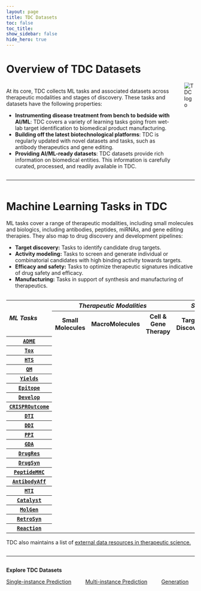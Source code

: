 ```yaml
---
layout: page
title: TDC Datasets
toc: false
toc_title: 
show_sidebar: false
hide_hero: true
---
```


# Overview of TDC Datasets

<div class="container">
        <div class="columns is-vcentered">
            <div class="column is-7">
                  <p class="is-size-5">At its core, TDC collects ML tasks and associated datasets across therapeutic modalities and stages of discovery. These tasks and datasets have the following properties:</p>
                  <ul class="is-size-5">
                     <li><strong>Instrumenting disease treatment from bench to bedside with AI/ML</strong>: TDC covers a variety of learning tasks going from wet-lab target identification to biomedical product manufacturing.</li>
                     <li><strong>Building off the latest biotechnological platforms</strong>: TDC is regularly updated with novel datasets and tasks, such as antibody therapeutics and gene editing. </li>   
                     <li><strong>Providing AI/ML-ready datasets</strong>: TDC datasets provide rich information on biomedical entities. This information is carefully curated, processed, and readily available in TDC. </li>
                  </ul>
            </div>
            <div class="column is-5 has-text-centered">
                <img src="{{ "/img/tdc_overview2.png" | relative_url }}" alt="TDC logo" class="img-responsive">
            </div>
        </div>
    </div>
    
<div class="column is-12">
    <hr />
</div>

# Machine Learning Tasks in TDC

<p class="is-size-5"> ML tasks cover a range of therapeutic modalities, including small molecules and biologics, including antibodies, peptides, miRNAs, and gene editing therapies. They also map to drug discovery and development pipelines:</p>
<ul class="is-size-5">
    <li><strong>Target discovery:</strong> Tasks to identify candidate drug targets.</li>
    <li><strong>Activity modeling:</strong> Tasks to screen and generate individual or combinatorial candidates with high binding activity towards targets.</li>
    <li><strong>Efficacy and safety:</strong> Tasks to optimize therapeutic signatures indicative of drug safety and efficacy.  </li>
    <li><strong>Manufacturing:</strong> Tasks in support of synthesis and manufacturing of therapeutics.</li>
  </ul>

<!-- <p class="is-size-5"> Following is a summary table of TDC learning tasks. <strong>Click the tag for the AI task of interest to explore the underlying datasets.</strong> </p> -->

<div class="column is-12">

<table class = "table is-fullwidth is-hoverable">
  <col>
  <colgroup span="3"></colgroup>
  <colgroup span="4"></colgroup>
  <tr>
    <td rowspan="2" style="vertical-align:middle;"><strong><i>ML Tasks</i></strong></td>
    <th colspan="3" scope="colgroup" style="text-align:center;"><i>Therapeutic Modalities</i></th>
    <th colspan="4" scope="colgroup" style="text-align:center;"><i>Stages of Discovery and Development</i></th>
  </tr>
  <tr>
    <th scope="col" style="text-align:center;">Small Molecules</th>
    <th scope="col" style="text-align:center;">MacroMolecules</th>
    <th scope="col" style="text-align:center;">Cell & Gene Therapy</th>
    <th scope="col" style="text-align:center;">Target Discovery</th>
    <th scope="col" style="text-align:center;">Activity Modeling</th>
    <th scope="col" style="text-align:center;">Efficacy & Safety</th>
    <th scope="col" style="text-align:center;">Manufacturing</th>
  </tr>
  <tr>
    <th scope="row"><a href="/single_pred_tasks/adme"><code>ADME</code></a></th>
    <td style="text-align:center;"><span class="icon"><i class="fas fa-check"></i></span></td>
    <td style="text-align:center;"></td>
    <td style="text-align:center;"></td>
    <td style="text-align:center;"></td>
    <td style="text-align:center;"></td>
    <td style="text-align:center;"><span class="icon"><i class="fas fa-check"></i></span></td>
    <td style="text-align:center;"></td>
  </tr>
  <tr>
    <th scope="row"><a href="/single_pred_tasks/tox"><code>Tox</code></a></th>
    <td style="text-align:center;"><span class="icon"><i class="fas fa-check"></i></span></td>
    <td style="text-align:center;"></td>
    <td style="text-align:center;"></td>
    <td style="text-align:center;"></td>
    <td style="text-align:center;"></td>
    <td style="text-align:center;"><span class="icon"><i class="fas fa-check"></i></span></td>
    <td style="text-align:center;"></td>
  </tr>
  <tr>
    <th scope="row"><a href="/single_pred_tasks/hts"><code>HTS</code></a></th>
    <td style="text-align:center;"><span class="icon"><i class="fas fa-check"></i></span></td>
    <td style="text-align:center;"></td>
    <td style="text-align:center;"></td>
    <td style="text-align:center;"></td>
    <td style="text-align:center;"><span class="icon"><i class="fas fa-check"></i></span></td>
    <td style="text-align:center;"><span class="icon"><i class="fas fa-check"></i></span></td>
    <td style="text-align:center;"></td>
  </tr>
  <tr>
    <th scope="row"><a href="/single_pred_tasks/qm"><code>QM</code></a></th>
    <td style="text-align:center;"><span class="icon"><i class="fas fa-check"></i></span></td>
    <td style="text-align:center;"></td>
    <td style="text-align:center;"></td>
    <td style="text-align:center;"></td>
    <td style="text-align:center;"><span class="icon"><i class="fas fa-check"></i></span></td>
    <td style="text-align:center;"></td>
    <td style="text-align:center;"></td>
  </tr>
  <tr>
    <th scope="row"><a href="/single_pred_tasks/yields"><code>Yields</code></a></th>
    <td style="text-align:center;"><span class="icon"><i class="fas fa-check"></i></span></td>
    <td style="text-align:center;"></td>
    <td style="text-align:center;"></td>
    <td style="text-align:center;"></td>
    <td style="text-align:center;"></td>
    <td style="text-align:center;"></td>
    <td style="text-align:center;"><span class="icon"><i class="fas fa-check"></i></span></td>
  </tr>
  <!---
  <tr>
    <th scope="row"><a href="/single_pred_tasks/paratope"><code>Paratope</code></a></th>
    <td style="text-align:center;"></td>
    <td style="text-align:center;"><span class="icon"><i class="fas fa-check"></i></span></td>
    <td style="text-align:center;"></td>
    <td style="text-align:center;"></td>
    <td style="text-align:center;"><span class="icon"><i class="fas fa-check"></i></span></td>
    <td style="text-align:center;"></td>
    <td style="text-align:center;"></td>
  </tr>
  -->
  <tr>
    <th scope="row"><a href="/single_pred_tasks/epitope"><code>Epitope</code></a></th>
    <td style="text-align:center;"></td>
    <td style="text-align:center;"><span class="icon"><i class="fas fa-check"></i></span></td>
    <td style="text-align:center;"></td>
    <td style="text-align:center;"><span class="icon"><i class="fas fa-check"></i></span></td>
    <td style="text-align:center;"><span class="icon"><i class="fas fa-check"></i></span></td>
    <td style="text-align:center;"></td>
    <td style="text-align:center;"></td>
  </tr>
  <tr>
    <th scope="row"><a href="/single_pred_tasks/develop"><code>Develop</code></a></th>
    <td style="text-align:center;"></td>
    <td style="text-align:center;"><span class="icon"><i class="fas fa-check"></i></span></td>
    <td style="text-align:center;"></td>
    <td style="text-align:center;"></td>
    <td style="text-align:center;"></td>
    <td style="text-align:center;"><span class="icon"><i class="fas fa-check"></i></span></td>
    <td style="text-align:center;"></td>
  </tr>
  <tr>
    <th scope="row"><a href="/single_pred_tasks/CRISPROutcome"><code>CRISPROutcome</code></a></th>
    <td style="text-align:center;"></td>
    <td style="text-align:center;"></td>
    <td style="text-align:center;"><span class="icon"><i class="fas fa-check"></i></span></td>
    <td style="text-align:center;"></td>
    <td style="text-align:center;"><span class="icon"><i class="fas fa-check"></i></span></td>
    <td style="text-align:center;"></td>
    <td style="text-align:center;"></td>
  </tr>
  <tr>
    <th scope="row"><a href="/multi_pred_tasks/dti"><code>DTI</code></a></th>
    <td style="text-align:center;"><span class="icon"><i class="fas fa-check"></i></span></td>
    <td style="text-align:center;"></td>
    <td style="text-align:center;"></td>
    <td style="text-align:center;"><span class="icon"><i class="fas fa-check"></i></span></td>
    <td style="text-align:center;"><span class="icon"><i class="fas fa-check"></i></span></td>
    <td style="text-align:center;"></td>
    <td style="text-align:center;"></td>
  </tr>
  <tr>
    <th scope="row"><a href="/multi_pred_tasks/ddi"><code>DDI</code></a></th>
    <td style="text-align:center;"><span class="icon"><i class="fas fa-check"></i></span></td>
    <td style="text-align:center;"></td>
    <td style="text-align:center;"></td>
    <td style="text-align:center;"></td>
    <td style="text-align:center;"></td>
    <td style="text-align:center;"><span class="icon"><i class="fas fa-check"></i></span></td>
    <td style="text-align:center;"></td>
  </tr>
  <tr>
    <th scope="row"><a href="/multi_pred_tasks/ppi"><code>PPI</code></a></th>
    <td style="text-align:center;"><span class="icon"><i class="fas fa-check"></i></span></td>
    <td style="text-align:center;"><span class="icon"><i class="fas fa-check"></i></span></td>
    <td style="text-align:center;"></td>
    <td style="text-align:center;"><span class="icon"><i class="fas fa-check"></i></span></td>
    <td style="text-align:center;"><span class="icon"><i class="fas fa-check"></i></span></td>
    <td style="text-align:center;"></td>
    <td style="text-align:center;"></td>
  </tr>
  <tr>
    <th scope="row"><a href="/multi_pred_tasks/gdi"><code>GDA</code></a></th>
    <td style="text-align:center;"><span class="icon"><i class="fas fa-check"></i></span></td>
    <td style="text-align:center;"><span class="icon"><i class="fas fa-check"></i></span></td>
    <td style="text-align:center;"><span class="icon"><i class="fas fa-check"></i></span></td>
    <td style="text-align:center;"><span class="icon"><i class="fas fa-check"></i></span></td>
    <td style="text-align:center;"></td>
    <td style="text-align:center;"></td>
    <td style="text-align:center;"></td>
  </tr>
  <tr>
    <th scope="row"><a href="/multi_pred_tasks/drugres"><code>DrugRes</code></a></th>
    <td style="text-align:center;"><span class="icon"><i class="fas fa-check"></i></span></td>
    <td style="text-align:center;"></td>
    <td style="text-align:center;"></td>
    <td style="text-align:center;"></td>
    <td style="text-align:center;"><span class="icon"><i class="fas fa-check"></i></span></td>
    <td style="text-align:center;"></td>
    <td style="text-align:center;"></td>
  </tr>
  <tr>
    <th scope="row"><a href="/multi_pred_tasks/drugsyn"><code>DrugSyn</code></a></th>
    <td style="text-align:center;"><span class="icon"><i class="fas fa-check"></i></span></td>
    <td style="text-align:center;"></td>
    <td style="text-align:center;"></td>
    <td style="text-align:center;"></td>
    <td style="text-align:center;"><span class="icon"><i class="fas fa-check"></i></span></td>
    <td style="text-align:center;"></td>
    <td style="text-align:center;"></td>
  </tr>
  <tr>
    <th scope="row"><a href="/multi_pred_tasks/peptidemhc"><code>PeptideMHC</code></a></th>
    <td style="text-align:center;"></td>
    <td style="text-align:center;"><span class="icon"><i class="fas fa-check"></i></span></td>
    <td style="text-align:center;"></td>
    <td style="text-align:center;"></td>
    <td style="text-align:center;"><span class="icon"><i class="fas fa-check"></i></span></td>
    <td style="text-align:center;"></td>
    <td style="text-align:center;"></td>
  </tr>
  <tr>
    <th scope="row"><a href="/multi_pred_tasks/antibodyaff"><code>AntibodyAff</code></a></th>
    <td style="text-align:center;"></td>
    <td style="text-align:center;"><span class="icon"><i class="fas fa-check"></i></span></td>
    <td style="text-align:center;"></td>
    <td style="text-align:center;"></td>
    <td style="text-align:center;"><span class="icon"><i class="fas fa-check"></i></span></td>
    <td style="text-align:center;"></td>
    <td style="text-align:center;"></td>
  </tr>
  <tr>
    <th scope="row"><a href="/multi_pred_tasks/mti"><code>MTI</code></a></th>
    <td style="text-align:center;"></td>
    <td style="text-align:center;"><span class="icon"><i class="fas fa-check"></i></span></td>
    <td style="text-align:center;"></td>
    <td style="text-align:center;"><span class="icon"><i class="fas fa-check"></i></span></td>
    <td style="text-align:center;"><span class="icon"><i class="fas fa-check"></i></span></td>
    <td style="text-align:center;"></td>
    <td style="text-align:center;"></td>
  </tr>
  <tr>
    <th scope="row"><a href="/multi_pred_tasks/catalyst"><code>Catalyst</code></a></th>
    <td style="text-align:center;"><span class="icon"><i class="fas fa-check"></i></span></td>
    <td style="text-align:center;"></td>
    <td style="text-align:center;"></td>
    <td style="text-align:center;"></td>
    <td style="text-align:center;"></td>
    <td style="text-align:center;"></td>
    <td style="text-align:center;"><span class="icon"><i class="fas fa-check"></i></span></td>
  </tr>
  <tr>
    <th scope="row"><a href="/generation_tasks/molgen"><code>MolGen</code></a></th>
    <td style="text-align:center;"><span class="icon"><i class="fas fa-check"></i></span></td>
    <td style="text-align:center;"></td>
    <td style="text-align:center;"></td>
    <td style="text-align:center;"></td>
    <td style="text-align:center;"><span class="icon"><i class="fas fa-check"></i></span></td>
    <td style="text-align:center;"><span class="icon"><i class="fas fa-check"></i></span></td>
    <td style="text-align:center;"></td>
  </tr>
  <tr>
    <th scope="row"><a href="/generation_tasks/retrosyn"><code>RetroSyn</code></a></th>
    <td style="text-align:center;"><span class="icon"><i class="fas fa-check"></i></span></td>
    <td style="text-align:center;"></td>
    <td style="text-align:center;"></td>
    <td style="text-align:center;"></td>
    <td style="text-align:center;"></td>
    <td style="text-align:center;"></td>
    <td style="text-align:center;"><span class="icon"><i class="fas fa-check"></i></span></td>
  </tr>
  <tr>
    <th scope="row"><a href="/generation_tasks/Reaction"><code>Reaction</code></a></th>
    <td style="text-align:center;"><span class="icon"><i class="fas fa-check"></i></span></td>
    <td style="text-align:center;"></td>
    <td style="text-align:center;"></td>
    <td style="text-align:center;"></td>
    <td style="text-align:center;"></td>
    <td style="text-align:center;"></td>
    <td style="text-align:center;"><span class="icon"><i class="fas fa-check"></i></span></td>
  </tr>

</table>

<p class="is-size-5">
  TDC also maintains a list of <a href="/resources/overview">external data resources in therapeutic science.</a>
</p>

<div class="column is-12">
    <hr />
</div>


<p class="is-size-3 has-text-centered"> <strong> Explore TDC Datasets </strong> </p>

<div class="container">
        <div class="columns is-vcentered is-size-5">
            <div class="column is-4 has-text-centered"> <a href="/single_pred_tasks/overview" class="box has-background-info has-text-white">Single-instance Prediction</a></div>
            <div class="column is-4 has-text-centered"> <a href="/multi_pred_tasks/overview" class="box has-background-info has-text-white">Multi-instance Prediction</a></div>
            <div class="column is-4 has-text-centered"> <a href="/generation_tasks/overview" class="box has-background-info has-text-white">Generation</a></div>
        </div>
</div>